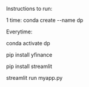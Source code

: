 Instructions to run:

1 time: conda create --name dp  


Everytime:

conda activate dp

pip install yfinance

pip install streamlit 

streamlit run myapp.py
